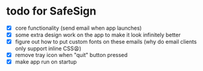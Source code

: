 # todo for SafeSign
- [x] core functionality (send email when app launches)
- [x] some extra design work on the app to make it look infinitely better
- [x] figure out how to put custom fonts on these emails (why do email clients only support inline CSS😩)
- [x] remove tray icon when "quit" button pressed
- [x] make app run on startup
